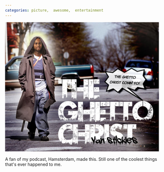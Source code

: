 ```yaml
---
categories: picture,  awesome,  entertainment
---
```


![ghetto](https://raw.githubusercontent.com/muneer78/muneer78.github.io/master/images/ghettochrist.jpeg)


A fan of my podcast, Hamsterdam, made this. Still one of the coolest things that's ever happened to me.

